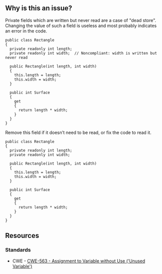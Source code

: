 ## Why is this an issue?

Private fields which are written but never read are a case of "dead store". Changing the value of such a field is useless and most probably
indicates an error in the code.

    public class Rectangle
    {
      private readonly int length;
      private readonly int width;  // Noncompliant: width is written but never read
    
      public Rectangle(int length, int width)
      {
        this.length = length;
        this.width = width;
      }
    
      public int Surface
      {
        get
        {
          return length * width;
        }
      }
    }

Remove this field if it doesn’t need to be read, or fix the code to read it.

    public class Rectangle
    {
      private readonly int length;
      private readonly int width;
    
      public Rectangle(int length, int width)
      {
        this.length = length;
        this.width = width;
      }
    
      public int Surface
      {
        get
        {
          return length * width;
        }
      }
    }

## Resources

### Standards

- CWE - [CWE-563 - Assignment to Variable without Use ('Unused Variable')](https://cwe.mitre.org/data/definitions/563)